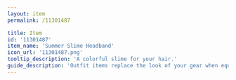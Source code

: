 ```yaml
---
layout: item
permalink: /11301487

title: Item
id: '11301487'
item_name: 'Summer Slime Headband'
icon_url: '11301487.png'
tooltip_description: 'A colorful slime for your hair.'
guide_description: 'Outfit items replace the look of your gear when equipped.'
---
```

